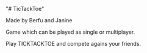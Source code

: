 "# TicTackToe" 

Made by Berfu and Janine

Game which can be played as single or multiplayer.

Play TICKTACKTOE and compete agains your friends.

